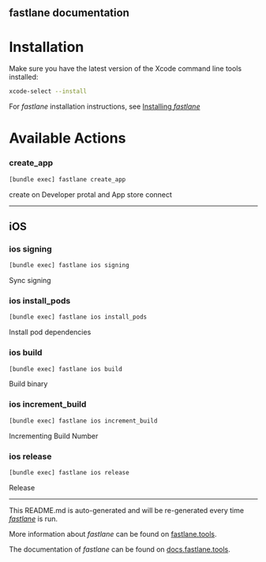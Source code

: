 fastlane documentation
----

# Installation

Make sure you have the latest version of the Xcode command line tools installed:

```sh
xcode-select --install
```

For _fastlane_ installation instructions, see [Installing _fastlane_](https://docs.fastlane.tools/#installing-fastlane)

# Available Actions

### create_app

```sh
[bundle exec] fastlane create_app
```

create on Developer protal and App store connect

----


## iOS

### ios signing

```sh
[bundle exec] fastlane ios signing
```

Sync signing

### ios install_pods

```sh
[bundle exec] fastlane ios install_pods
```

Install pod dependencies

### ios build

```sh
[bundle exec] fastlane ios build
```

Build binary

### ios increment_build

```sh
[bundle exec] fastlane ios increment_build
```

Incrementing Build Number

### ios release

```sh
[bundle exec] fastlane ios release
```

Release

----

This README.md is auto-generated and will be re-generated every time [_fastlane_](https://fastlane.tools) is run.

More information about _fastlane_ can be found on [fastlane.tools](https://fastlane.tools).

The documentation of _fastlane_ can be found on [docs.fastlane.tools](https://docs.fastlane.tools).
